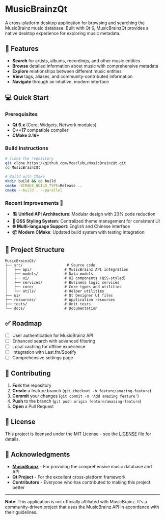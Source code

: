 # MusicBrainzQt

A cross-platform desktop application for browsing and searching the MusicBrainz music database. Built with Qt 6, MusicBrainzQt provides a native desktop experience for exploring music metadata.

## 🎵 Features

- **Search** for artists, albums, recordings, and other music entities
- **Browse** detailed information about music with comprehensive metadata
- **Explore** relationships between different music entities  
- **View** tags, aliases, and community-contributed information
- **Navigate** through an intuitive, modern interface

## 💻 Quick Start

### Prerequisites

- **Qt 6.x** (Core, Widgets, Network modules)
- **C++17** compatible compiler
- **CMake 3.16+**

### Build Instructions

```bash
# Clone the repository
git clone https://github.com/MoeclubL/MusicBrainzQt.git
cd MusicBrainzQt

# Build with CMake
mkdir build && cd build
cmake -DCMAKE_BUILD_TYPE=Release ..
cmake --build . --parallel
```

### Recent Improvements 🚀

- **🏗️ Unified API Architecture**: Modular design with 20% code reduction
- **🎨 QSS Styling System**: Centralized theme management for consistent UI
- **🌐 Multi-language Support**: English and Chinese interface
- **📦 Modern CMake**: Updated build system with testing integration

## 📁 Project Structure

```
MusicBrainzQt/
├── src/                    # Source code
│   ├── api/               # MusicBrainz API integration
│   ├── models/            # Data models
│   ├── ui/                # UI components (QSS-styled)
│   ├── services/          # Business logic services
│   ├── core/              # Core types and utilities
│   └── utils/             # Helper utilities
├── ui/                    # Qt Designer UI files
├── resources/             # Application resources
├── tests/                 # Unit tests
└── docs/                  # Documentation
```

## ✅ Roadmap

- [ ] User authentication for MusicBrainz API
- [ ] Enhanced search with advanced filtering
- [ ] Local caching for offline experience
- [ ] Integration with Last.fm/Spotify
- [ ] Comprehensive settings page

## 🤝 Contributing

1. **Fork** the repository
2. **Create** a feature branch (`git checkout -b feature/amazing-feature`)
3. **Commit** your changes (`git commit -m 'Add amazing feature'`)
4. **Push** to the branch (`git push origin feature/amazing-feature`)
5. **Open** a Pull Request

## 📄 License

This project is licensed under the MIT License - see the [LICENSE](LICENSE) file for details.

## 🙏 Acknowledgments

-   **[MusicBrainz](https://musicbrainz.org/)** - For providing the comprehensive music database and API
-   **Qt Project** - For the excellent cross-platform framework
-   **Contributors** - Everyone who has contributed to making this project better

---

**Note**: This application is not officially affiliated with MusicBrainz. It's a community-driven project that uses the MusicBrainz API in accordance with their guidelines.